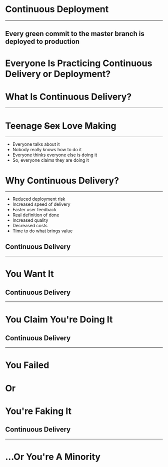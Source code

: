 <!-- .slide: data-background="../img/background/continuous-deployment.png" -->
# Continuous Deployment

---

## Every green commit to the master branch is deployed to production


<!-- .slide: data-background="../img/background/party.jpeg" -->
# Everyone Is Practicing Continuous Delivery or Deployment?


<!-- .slide: data-background="../img/background/why.jpg" -->
# What Is Continuous Delivery?

---


# Teenage ~~Sex~~ Love Making

---

* Everyone talks about it<!-- .element: class="fragment" -->
* Nobody really knows how to do it<!-- .element: class="fragment" -->
* Everyone thinks everyone else is doing it<!-- .element: class="fragment" -->
* So, everyone claims they are doing it<!-- .element: class="fragment" -->


<!-- .slide: data-background="../img/background/why.jpg" -->
# Why Continuous Delivery?

---

* Reduced deployment risk<!-- .element: class="fragment" -->
* Increased speed of delivery<!-- .element: class="fragment" -->
* Faster user feedback<!-- .element: class="fragment" -->
* Real definition of done<!-- .element: class="fragment" -->
* Increased quality<!-- .element: class="fragment" -->
* Decreased costs<!-- .element: class="fragment" -->
* Time to do what brings value<!-- .element: class="fragment" -->


<!-- .slide: data-background="../img/background/continuous-deployment.png" -->
## Continuous Delivery

---

# You Want It


<!-- .slide: data-background="../img/background/continuous-deployment.png" -->
## Continuous Delivery

---

# You Claim You're Doing It


<!-- .slide: data-background="../img/background/continuous-deployment.png" -->
## Continuous Delivery

---

# You Failed
# Or
# You're Faking It


<!-- .slide: data-background="../img/background/unicorn.jpg" -->
## Continuous Delivery

---

# ...Or You're A Minority